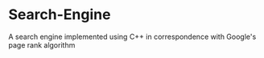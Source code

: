 # Search-Engine
A search engine implemented using C++ in correspondence with Google's page rank algorithm
